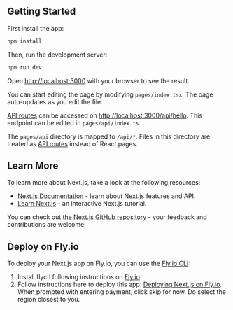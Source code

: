 ## Getting Started

First install the app:
```bash
npm install
```

Then, run the development server:

```bash
npm run dev
```

Open [http://localhost:3000](http://localhost:3000) with your browser to see the result.

You can start editing the page by modifying `pages/index.tsx`. The page auto-updates as you edit the file.

[API routes](https://nextjs.org/docs/api-routes/introduction) can be accessed on [http://localhost:3000/api/hello](http://localhost:3000/api/hello). This endpoint can be edited in `pages/api/index.ts`.

The `pages/api` directory is mapped to `/api/*`. Files in this directory are treated as [API routes](https://nextjs.org/docs/api-routes/introduction) instead of React pages.

## Learn More

To learn more about Next.js, take a look at the following resources:

- [Next.js Documentation](https://nextjs.org/docs) - learn about Next.js features and API.
- [Learn Next.js](https://nextjs.org/learn) - an interactive Next.js tutorial.

You can check out [the Next.js GitHub repository](https://github.com/vercel/next.js/) - your feedback and contributions are welcome!

## Deploy on Fly.io

To deploy your Next.js app on Fly.io, you can use the [Fly.io CLI](https://fly.io/docs/getting-started/installing-flyctl/):

1. Install flyctl following instructions on [Fly.io](fly.io)
2. Follow instructions here to deploy this app: [Deploying Next.js on Fly.io](https://fly.io/docs/languages-and-frameworks/nextjs/). When prompted with entering payment, click skip for now. Do select the region closest to you.